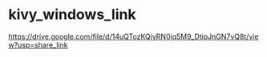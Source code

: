 # kivy_windows_link
https://drive.google.com/file/d/14uQTozKQjyRN0iq5M9_DtipJnGN7vQ8t/view?usp=share_link
